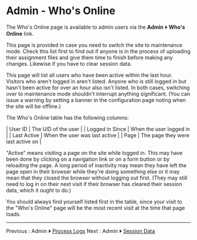 # Admin - Who's Online

The Who's Online page is available to admin users via the
**Admin** ⏵ **Who's Online** link.

This page is provided in case you need to switch the site to
maintenance mode. Check this list first to find out if anyone is in
the process of uploading their assignment files and give them time to
finish before making any changes. Likewise if you have to clear
session data.

This page will list all users who have been active within the last
hour. Visitors who aren't logged in aren't listed. Anyone who is
still logged in but hasn't been active for over an hour also isn't
listed. In both cases, switching over to maintenance mode shouldn't
interrupt anything significant. (You can issue a warning by setting
a banner in the configuration page noting when the site will be
offline.)

The Who's Online table has the following columns:

| User ID | The UID of the user |
| Logged in Since | When the user logged in |
| Last Active | When the user was last active |
| Page | The page they were last active on |

"Active" means visiting a page on the site while logged in.
This may have been done by clicking on a navigation link or on a
form button or by reloading the page. A long period of inactivity may
mean they have left the page open in their browser while they're
doing something else or it may mean that they closed the browser
without logging out first. (They may still need to log in on their
next visit if their browser has cleared their session data, which it
ought to do.)

You should always find yourself listed first in the table, since your
visit to the "Who's Online" page will be the most recent visit at
the time that page loads.

---

Previous : Admin ⏵  [Process Logs](admin-processlogs.md)
Next : Admin ⏵  [Session Data](admin-sessiondata.md)


